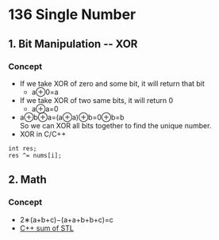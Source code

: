 # 136 Single Number
## 1. Bit Manipulation -- XOR
### Concept

* If we take XOR of zero and some bit, it will return that bit  
  * a⊕0=a  
* If we take XOR of two same bits, it will return 0
  * a⊕a=0  
* a⊕b⊕a=(a⊕a)⊕b=0⊕b=b  
So we can XOR all bits together to find the unique number.  
* XOR in C/C++
 ```
 int res;
 res ^= nums[i];
 ```
## 2. Math
### Concept
* 2∗(a+b+c)−(a+a+b+b+c)=c
* [C++ sum of STL](../Notes_Cpp/STL/algorithm.md)
